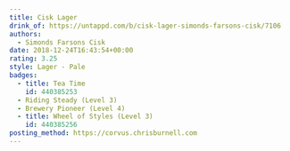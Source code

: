 ```yaml
---
title: Cisk Lager
drink_of: https://untappd.com/b/cisk-lager-simonds-farsons-cisk/7106
authors:
  - Simonds Farsons Cisk
date: 2018-12-24T16:43:54+00:00
rating: 3.25
style: Lager - Pale
badges:
  - title: Tea Time
    id: 440385253
  - Riding Steady (Level 3)
  - Brewery Pioneer (Level 4)
  - title: Wheel of Styles (Level 3)
    id: 440385256
posting_method: https://corvus.chrisburnell.com
---
```

